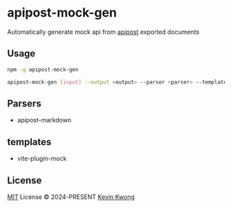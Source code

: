 # apipost-mock-gen

Automatically generate mock api from [apipost](https://www.apipost.cn/apidoc/) exported documents

## Usage

```sh
npm -g apipost-mock-gen
```

```sh
apipost-mock-gen [input] --output <output> --parser <parser> --template <template>
```

## Parsers

- apipost-markdown

## templates

- vite-plugin-mock

## License

[MIT](./LICENSE) License © 2024-PRESENT [Kevin Kwong](https://github.com/kvoon3)

<!-- Badges -->

[npm-version-src]: https://img.shields.io/npm/v/apipost-mock-gen?style=flat&colorA=080f12&colorB=1fa669
[npm-version-href]: https://npmjs.com/package/apipost-mock-gen
[npm-downloads-src]: https://img.shields.io/npm/dm/apipost-mock-gen?style=flat&colorA=080f12&colorB=1fa669
[npm-downloads-href]: https://npmjs.com/package/apipost-mock-gen
[bundle-src]: https://img.shields.io/bundlephobia/minzip/apipost-mock-gen?style=flat&colorA=080f12&colorB=1fa669&label=minzip
[bundle-href]: https://bundlephobia.com/result?p=apipost-mock-gen
[license-src]: https://img.shields.io/github/license/kvoon3/apipost-mock-gen.svg?style=flat&colorA=080f12&colorB=1fa669
[license-href]: https://github.com/kvoon3/apipost-mock-gen/blob/main/LICENSE
[jsdocs-src]: https://img.shields.io/badge/jsdocs-reference-080f12?style=flat&colorA=080f12&colorB=1fa669
[jsdocs-href]: https://www.jsdocs.io/package/apipost-mock-gen
